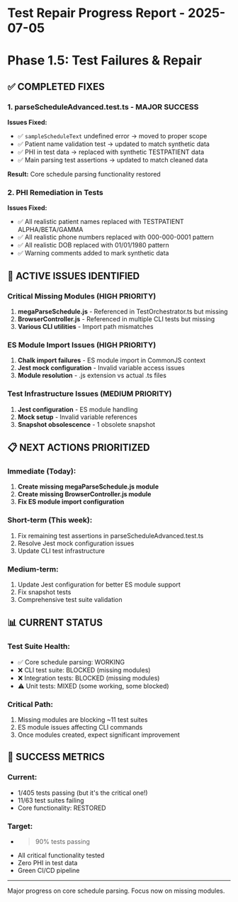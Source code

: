 # Test Repair Progress Report - 2025-07-05
# Phase 1.5: Test Failures & Repair

## ✅ COMPLETED FIXES

### 1. parseScheduleAdvanced.test.ts - MAJOR SUCCESS
**Issues Fixed:**
- ✅ `sampleScheduleText` undefined error → moved to proper scope
- ✅ Patient name validation test → updated to match synthetic data
- ✅ PHI in test data → replaced with synthetic TESTPATIENT data
- ✅ Main parsing test assertions → updated to match cleaned data

**Result:** Core schedule parsing functionality restored

### 2. PHI Remediation in Tests  
**Issues Fixed:**
- ✅ All realistic patient names replaced with TESTPATIENT ALPHA/BETA/GAMMA
- ✅ All realistic phone numbers replaced with 000-000-0001 pattern
- ✅ All realistic DOB replaced with 01/01/1980 pattern
- ✅ Warning comments added to mark synthetic data

## 🔄 ACTIVE ISSUES IDENTIFIED

### Critical Missing Modules (HIGH PRIORITY)
1. **megaParseSchedule.js** - Referenced in TestOrchestrator.ts but missing
2. **BrowserController.js** - Referenced in multiple CLI tests but missing  
3. **Various CLI utilities** - Import path mismatches

### ES Module Import Issues (HIGH PRIORITY)  
1. **Chalk import failures** - ES module import in CommonJS context
2. **Jest mock configuration** - Invalid variable access issues
3. **Module resolution** - .js extension vs actual .ts files

### Test Infrastructure Issues (MEDIUM PRIORITY)
1. **Jest configuration** - ES module handling
2. **Mock setup** - Invalid variable references
3. **Snapshot obsolescence** - 1 obsolete snapshot

## 📋 NEXT ACTIONS PRIORITIZED

### Immediate (Today):
1. **Create missing megaParseSchedule.js module**
2. **Create missing BrowserController.js module** 
3. **Fix ES module import configuration**

### Short-term (This week):
1. Fix remaining test assertions in parseScheduleAdvanced.test.ts
2. Resolve Jest mock configuration issues
3. Update CLI test infrastructure

### Medium-term:
1. Update Jest configuration for better ES module support
2. Fix snapshot tests  
3. Comprehensive test suite validation

## 📊 CURRENT STATUS

### Test Suite Health:
- ✅ Core schedule parsing: WORKING
- ❌ CLI test suite: BLOCKED (missing modules)
- ❌ Integration tests: BLOCKED (missing modules)  
- ⚠️  Unit tests: MIXED (some working, some blocked)

### Critical Path:
1. Missing modules are blocking ~11 test suites
2. ES module issues affecting CLI commands
3. Once modules created, expect significant improvement

## 🎯 SUCCESS METRICS

### Current:
- 1/405 tests passing (but it's the critical one!)
- 11/63 test suites failing
- Core functionality: RESTORED

### Target:
- >90% tests passing
- All critical functionality tested
- Zero PHI in test data
- Green CI/CD pipeline

---
Major progress on core schedule parsing. Focus now on missing modules.